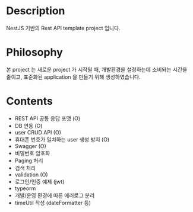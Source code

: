 # Description

NestJS 기반의 Rest API template project 입니다.

# Philosophy

본 project 는 새로운 project 가 시작될 때, 개발환경을 설정하는데 소비되는 시간을 줄이고, 표준화된 application 을 만들기 위해 생성하였습니다.

# Contents

* REST API 공통 응답 포맷 (O)
* DB 연동 (O)
* user CRUD API (O)
* 휴대폰 번호가 일치하는 user 생성 방지 (O)
* Swagger (O)
* 비밀번호 암호화
* Paging 처리
* 검색 처리
* validation (O)
* 로그인/인증 예제 (jwt)
* typeorm
* 개발/운영 환경에 따른 에러로그 분리
* timeUtil 작성 (dateFormatter 등)
